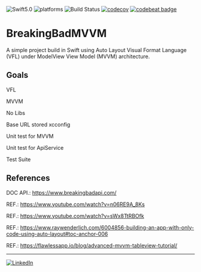 ![Swift5.0](https://img.shields.io/badge/swift-5.0-orange.svg)
![platforms](https://img.shields.io/badge/platforms-iPhone-lightgrey)
![Build Status](https://travis-ci.com/abiliogp/BreakingBadMVVM.svg?branch=master)
[![codecov](https://codecov.io/gh/abiliogp/BreakingBadMVVM/branch/master/graph/badge.svg)](https://codecov.io/gh/abiliogp/BreakingBadMVVM)
[![codebeat badge](https://codebeat.co/badges/42253b0f-ecf4-4685-a402-ca2547e82167)](https://codebeat.co/projects/github-com-abiliogp-breakingbadmvvm-master)


# BreakingBadMVVM

A simple project build in Swift using Auto Layout Visual Format Language (VFL) under
ModelView View Model (MVVM) architecture.

## Goals
VFL

MVVM

No Libs

Base URL stored xcconfig

Unit test for MVVM

Unit test for ApiService

Test Suite

## References

DOC API.: https://www.breakingbadapi.com/

REF.: https://www.youtube.com/watch?v=n06RE9A_8Ks

REF.: https://www.youtube.com/watch?v=sWx8TtRBOfk

REF.: https://www.raywenderlich.com/6004856-building-an-app-with-only-code-using-auto-layout#toc-anchor-006

REF.: https://flawlessapp.io/blog/advanced-mvvm-tableview-tutorial/


---

[![LinkedIn](https://img.shields.io/badge/linkedin-abiliogp-blue)](https://www.linkedin.com/in/abilio-parada-464b247a/)
